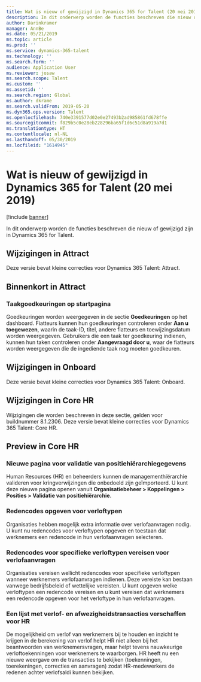 ```yaml
---
title: Wat is nieuw of gewijzigd in Dynamics 365 for Talent (20 mei 2019)
description: In dit onderwerp worden de functies beschreven die nieuw of gewijzigd zijn in Microsoft Dynamics 365 for Talent.
author: Darinkramer
manager: AnnBe
ms.date: 05/21/2019
ms.topic: article
ms.prod: ''
ms.service: dynamics-365-talent
ms.technology: ''
ms.search.form: ''
audience: Application User
ms.reviewer: josaw
ms.search.scope: Talent
ms.custom: ''
ms.assetid: ''
ms.search.region: Global
ms.author: dkrame
ms.search.validFrom: 2019-05-20
ms.dyn365.ops.version: Talent
ms.openlocfilehash: 740e3391577d02e0e27493b2ad985861fd678ffe
ms.sourcegitcommit: f829b5c0e28eb228296ba65f1d6c51d8a919a7d1
ms.translationtype: HT
ms.contentlocale: nl-NL
ms.lasthandoff: 05/30/2019
ms.locfileid: "1614945"
---
```

# <a name="whats-new-or-changed-in-dynamics-365-for-talent-may-20-2019"></a>Wat is nieuw of gewijzigd in Dynamics 365 for Talent (20 mei 2019)

[!include [banner](includes/banner.md)]

In dit onderwerp worden de functies beschreven die nieuw of gewijzigd zijn in Dynamics 365 for Talent.

## <a name="changes-in-attract"></a>Wijzigingen in Attract
Deze versie bevat kleine correcties voor Dynamics 365 Talent: Attract.

## <a name="coming-soon-in-attract"></a>Binnenkort in Attract

### <a name="job-approvals-on-home-page"></a>Taakgoedkeuringen op startpagina

Goedkeuringen worden weergegeven in de sectie **Goedkeuringen** op het dashboard. Fiatteurs kunnen hun goedkeuringen controleren onder **Aan u toegewezen**, waarin de taak-ID, titel, andere fiatteurs en toewijzingsdatum worden weergegeven. Gebruikers die een taak ter goedkeuring indienen, kunnen hun taken controleren onder **Aangevraagd door u**, waar de fiatteurs worden weergegeven die de ingediende taak nog moeten goedkeuren.

## <a name="changes-in-onboard"></a>Wijzigingen in Onboard

Deze versie bevat kleine correcties voor Dynamics 365 Talent: Onboard.

## <a name="changes-in-core-hr"></a>Wijzigingen in Core HR

Wijzigingen die worden beschreven in deze sectie, gelden voor buildnummer 8.1.2306. Deze versie bevat kleine correcties voor Dynamics 365 Talent: Core HR.

## <a name="in-preview-in-core-hr"></a>Preview in Core HR

### <a name="new-page-to-validate-position-hierarchy-data"></a>Nieuwe pagina voor validatie van positiehiërarchiegegevens

Human Resources (HR) en beheerders kunnen de managementhiërarchie valideren voor kringverwijzingen die onbedoeld zijn geïmporteerd. U kunt deze nieuwe pagina openen vanuit **Organisatiebeheer > Koppelingen > Posities > Validatie van positiehiërarchie**.

### <a name="specify-reason-codes-on-leave-types"></a>Redencodes opgeven voor verloftypen

Organisaties hebben mogelijk extra informatie over verlofaanvragen nodig. U kunt nu redencodes voor verloftypen opgeven en toestaan dat werknemers een redencode in hun verlofaanvragen selecteren.

### <a name="require-reason-codes-for-specific-leave-types-on-time-off-requests"></a>Redencodes voor specifieke verloftypen vereisen voor verlofaanvragen

Organisaties vereisen wellicht redencodes voor specifieke verloftypen wanneer werknemers verlofaanvragen indienen. Deze vereiste kan bestaan vanwege bedrijfsbeleid of wettelijke vereisten. U kunt opgeven welke verloftypen een redencode vereisen en u kunt vereisen dat werknemers een redencode opgeven voor het verloftype in hun verlofaanvragen.

### <a name="provide-a-leave-and-absence-transaction-list-for-hr"></a>Een lijst met verlof- en afwezigheidstransacties verschaffen voor HR

De mogelijkheid om verlof van werknemers bij te houden en inzicht te krijgen in de berekening van verlof helpt HR niet alleen bij het beantwoorden van werknemersvragen, maar helpt tevens nauwkeurige verloftoekenningen voor werknemers te waarborgen. HR heeft nu een nieuwe weergave om de transacties te bekijken (toekenningen, toerekeningen, correcties en aanvragen) zodat HR-medewerkers de redenen achter verlofsaldi kunnen bekijken.
